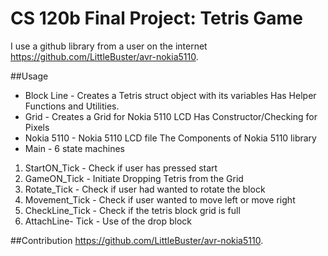 # CS 120b Final Project: Tetris Game
I use a github library from a user on the internet
https://github.com/LittleBuster/avr-nokia5110.

##Usage 

- Block Line - Creates a Tetris struct object with its variables 
    Has Helper Functions and Utilities.
- Grid - Creates a Grid for Nokia 5110 LCD
    Has Constructor/Checking for Pixels
- Nokia 5110 - Nokia 5110 LCD file
    The Components of Nokia 5110 library
- Main - 6 state machines
1. StartON_Tick - Check if user has pressed start
2. GameON_Tick - Initiate Dropping Tetris from the Grid
3. Rotate_Tick - Check if user had wanted to rotate the block
4. Movement_Tick - Check if user wanted to move left or move right
5. CheckLine_Tick - Check if the tetris block grid is full
6. AttachLine- Tick - Use of the drop block

##Contribution
https://github.com/LittleBuster/avr-nokia5110.
